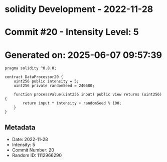 ﻿# solidity Development - 2022-11-28
# Commit #20 - Intensity Level: 5
# Generated on: 2025-06-07 09:57:39
```solidity
pragma solidity ^0.8.0;

contract DataProcessor20 {
    uint256 public intensity = 5;
    uint256 private randomSeed = 240680;

    function processValue(uint256 input) public view returns (uint256) {
        return input * intensity + randomSeed % 100;
    }
}
```
## Metadata
- Date: 2022-11-28
- Intensity: 5
- Commit Number: 20
- Random ID: 1112966290
